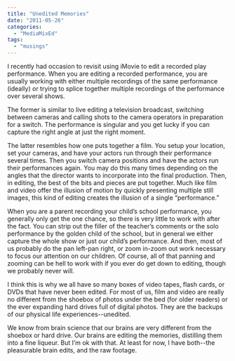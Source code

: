 ```yaml
---
title: "Unedited Memories"
date: "2011-05-26"
categories: 
  - "MediaMixEd"
tags: 
  - "musings"
---
```


I recently had occasion to revisit using iMovie to edit a recorded play performance. When you are editing a recorded performance, you are usually working with either multiple recordings of the same performance (ideally) or trying to splice together multiple recordings of the performance over several shows.

The former is similar to live editing a television broadcast, switching between cameras and calling shots to the camera operators in preparation for a switch. The performance is singular and you get lucky if you can capture the right angle at just the right moment.

The latter resembles how one puts together a film. You setup your location, set your cameras, and have your actors run through their performance several times. Then you switch camera positions and have the actors run their performances again. You may do this many times depending on the angles that the director wants to incorporate into the final production. Then, in editing, the best of the bits and pieces are put together. Much like film and video offer the illusion of motion by quickly presenting multiple still images, this kind of editing creates the illusion of a single “performance.”

When you are a parent recording your child’s school performance, you generally only get the one chance, so there is very little to work with after the fact. You can strip out the filler of the teacher’s comments or the solo performance by the golden child of the school, but in general we either capture the whole show or just our child’s performance. And then, most of us probably do the pan left-pan right, or zoom in-zoom out work necessary to focus our attention on our children. Of course, all of that panning and zooming can be hell to work with if you ever do get down to editing, though we probably never will.

I think this is why we all have so many boxes of video tapes, flash cards, or DVDs that have never been edited. For most of us, film and video are really no different from the shoebox of photos under the bed (for older readers) or the ever expanding hard drives full of digital photos. They are the backups of our physical life experiences--unedited.

We know from brain science that our brains are very different from the shoebox or hard drive. Our brains are editing the memories, distilling them into a fine liqueur. But I’m ok with that. At least for now, I have both--the pleasurable brain edits, and the raw footage.
